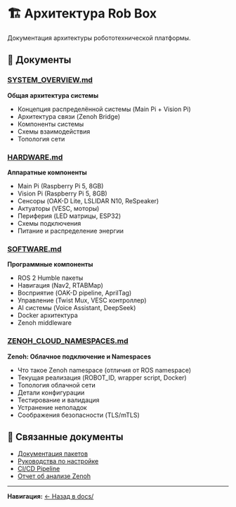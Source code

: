 # 🏗️ Архитектура Rob Box

Документация архитектуры робототехнической платформы.

## 📄 Документы

### [SYSTEM_OVERVIEW.md](SYSTEM_OVERVIEW.md)
**Общая архитектура системы**

- Концепция распределённой системы (Main Pi + Vision Pi)
- Архитектура связи (Zenoh Bridge)
- Компоненты системы
- Схемы взаимодействия
- Топология сети

### [HARDWARE.md](HARDWARE.md)
**Аппаратные компоненты**

- Main Pi (Raspberry Pi 5, 8GB)
- Vision Pi (Raspberry Pi 5, 8GB)
- Сенсоры (OAK-D Lite, LSLIDAR N10, ReSpeaker)
- Актуаторы (VESC, моторы)
- Периферия (LED матрицы, ESP32)
- Схемы подключения
- Питание и распределение энергии

### [SOFTWARE.md](SOFTWARE.md)
**Программные компоненты**

- ROS 2 Humble пакеты
- Навигация (Nav2, RTABMap)
- Восприятие (OAK-D pipeline, AprilTag)
- Управление (Twist Mux, VESC контроллер)
- AI системы (Voice Assistant, DeepSeek)
- Docker архитектура
- Zenoh middleware

### [ZENOH_CLOUD_NAMESPACES.md](ZENOH_CLOUD_NAMESPACES.md)
**Zenoh: Облачное подключение и Namespaces**

- Что такое Zenoh namespace (отличия от ROS namespace)
- Текущая реализация (ROBOT_ID, wrapper script, Docker)
- Топология облачной сети
- Детали конфигурации
- Тестирование и валидация
- Устранение неполадок
- Соображения безопасности (TLS/mTLS)

## 🔗 Связанные документы

- [Документация пакетов](../packages/)
- [Руководства по настройке](../guides/)
- [CI/CD Pipeline](../CI_CD_PIPELINE.md)
- [Отчет об анализе Zenoh](../reports/ZENOH_NAMESPACE_ANALYSIS_2025-10-23.md)

---

**Навигация:** [← Назад в docs/](../README.md)
